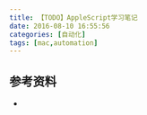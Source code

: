 ```yaml
---
title: 【TODO】AppleScript学习笔记
date: 2016-08-10 16:55:56
categories: [自动化]
tags: [mac,automation]
---
```




## 参考资料
- 
